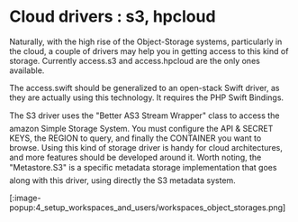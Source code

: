 # Cloud drivers : s3, hpcloud #

Naturally, with the high rise of the Object-Storage systems, particularly in the cloud, a couple of drivers may help you in getting access to this kind of storage. Currently access.s3 and access.hpcloud are the only ones available.

The access.swift should be generalized to an open-stack Swift driver, as they are actually using this technology. It requires the PHP Swift Bindings.

The S3 driver uses the "Better AS3 Stream Wrapper" class to access the amazon Simple Storage System. You must configure the  API & SECRET KEYS, the REGION to query, and finally the CONTAINER you want to browse. Using this kind of storage driver is handy for cloud architectures, and more features should be developed around it. Worth noting, the "Metastore.S3" is a specific metadata storage implementation that goes along with this driver, using directly the S3 metadata system.

[:image-popup:4_setup_workspaces_and_users/workspaces_object_storages.png]
